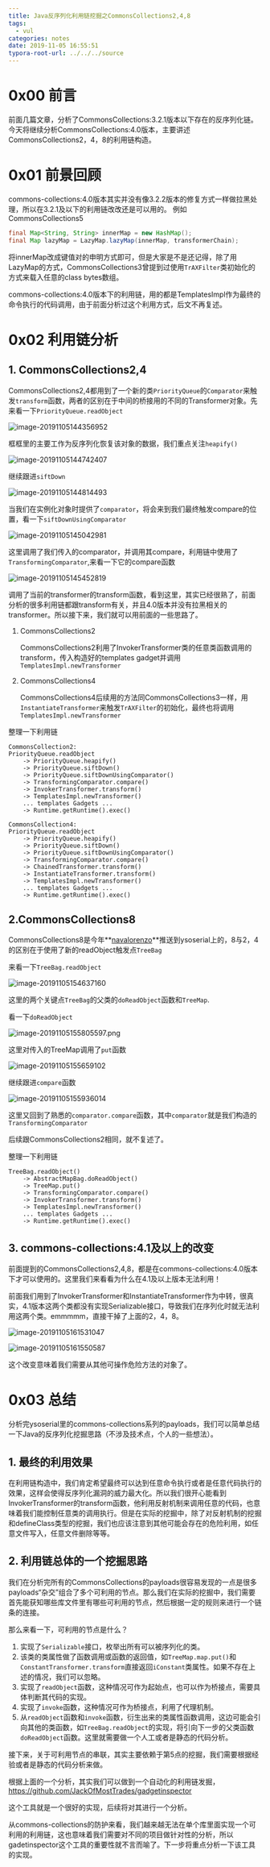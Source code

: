 ```yaml
---
title: Java反序列化利用链挖掘之CommonsCollections2,4,8
tags: 
  - vul
categories: notes
date: 2019-11-05 16:55:51
typora-root-url: ../../../source
---
```


# 0x00 前言

前面几篇文章，分析了CommonsCollections:3.2.1版本以下存在的反序列化链。今天将继续分析CommonsCollections:4.0版本，主要讲述CommonsCollections2，4，8的利用链构造。

<!-- more -->

# 0x01 前景回顾

commons-collections:4.0版本其实并没有像3.2.2版本的修复方式一样做拉黑处理，所以在3.2.1及以下的利用链改改还是可以用的。
例如CommonsCollections5

```java
final Map<String, String> innerMap = new HashMap();
final Map lazyMap = LazyMap.lazyMap(innerMap, transformerChain);
```

将innerMap改成键值对的申明方式即可，但是大家是不是还记得，除了用LazyMap的方式，CommonsCollections3曾提到过使用`TrAXFilter`类初始化的方式来载入任意的class bytes数组。

commons-collections:4.0版本下的利用链，用的都是TemplatesImpl作为最终的命令执行的代码调用，由于前面分析过这个利用方式，后文不再复述。

# 0x02 利用链分析

## 1. CommonsCollections2,4

CommonsCollections2,4都用到了一个新的类`PriorityQueue`的`Comparator`来触发`transform`函数，两者的区别在于中间的桥接用的不同的Transformer对象。先来看一下`PriorityQueue.readObject`

![image-20191105144356952](/images/study-java-deserialized-commonscollections4-20191105/image-20191105144356952.png)

框框里的主要工作为反序列化恢复该对象的数据，我们重点关注`heapify()`

![image-20191105144742407](/images/study-java-deserialized-commonscollections4-20191105/image-20191105144742407.png)

继续跟进`siftDown`

![image-20191105144814493](/images/study-java-deserialized-commonscollections4-20191105/image-20191105144814493.png)

当我们在实例化对象时提供了`comparator`，将会来到我们最终触发compare的位置，看一下`siftDownUsingComparator`

![image-20191105145042981](/images/study-java-deserialized-commonscollections4-20191105/image-20191105145042981.png)

这里调用了我们传入的comparator，并调用其compare，利用链中使用了`TransformingComparator`,来看一下它的compare函数

![image-20191105145452819](/images/study-java-deserialized-commonscollections4-20191105/image-20191105145452819.png)

调用了当前的transformer的transform函数，看到这里，其实已经很熟了，前面分析的很多利用链都跟transform有关，并且4.0版本并没有拉黑相关的transformer。所以接下来，我们就可以用前面的一些思路了。

1. CommonsCollections2

   CommonsCollections2利用了InvokerTransformer类的任意类函数调用的transform，传入构造好的templates gadget并调用	`TemplatesImpl.newTransformer`

2. CommonsCollections4

   CommonsCollections4后续用的方法同CommonsCollections3一样，用`InstantiateTransformer`来触发`TrAXFilter`的初始化，最终也将调用`TemplatesImpl.newTransformer`

整理一下利用链

```
CommonsCollection2:
PriorityQueue.readObject
	-> PriorityQueue.heapify()
	-> PriorityQueue.siftDown()
	-> PriorityQueue.siftDownUsingComparator()
	-> TransformingComparator.compare()
	-> InvokerTransformer.transform()
	-> TemplatesImpl.newTransformer()
	... templates Gadgets ...
	-> Runtime.getRuntime().exec()

CommonsCollection4:
PriorityQueue.readObject
	-> PriorityQueue.heapify()
	-> PriorityQueue.siftDown()
	-> PriorityQueue.siftDownUsingComparator()
	-> TransformingComparator.compare()
	-> ChainedTransformer.transform()
	-> InstantiateTransformer.transform()
	-> TemplatesImpl.newTransformer()
	... templates Gadgets ...
	-> Runtime.getRuntime().exec()
```

## 2.CommonsCollections8

CommonsCollections8是今年**[navalorenzo](https://github.com/navalorenzo)**推送到ysoserial上的，8与2，4的区别在于使用了新的readObject触发点`TreeBag`

来看一下`TreeBag.readObject`

![image-20191105154637160](/images/study-java-deserialized-commonscollections4-20191105/image-20191105154637160.png)

这里的两个关键点`TreeBag`的父类的`doReadObject`函数和`TreeMap`.

看一下`doReadObject`

![image-20191105155805597.png](/images/study-java-deserialized-commonscollections4-20191105/image-20191105155805597.png)

这里对传入的TreeMap调用了`put`函数

![image-20191105155659102](/images/study-java-deserialized-commonscollections4-20191105/image-20191105155659102.png)

继续跟进`compare`函数

![image-20191105155936014](/images/study-java-deserialized-commonscollections4-20191105/image-20191105155936014.png)

这里又回到了熟悉的`comparator.compare`函数，其中`comparator`就是我们构造的`TransformingComparator`

后续跟CommonsCollections2相同，就不复述了。

整理一下利用链

```
TreeBag.readObject()
	-> AbstractMapBag.doReadObject()
	-> TreeMap.put()
	-> TransformingComparator.compare()
	-> InvokerTransformer.transform()
	-> TemplatesImpl.newTransformer()
	... templates Gadgets ...
	-> Runtime.getRuntime().exec()
```

## 3. commons-collections:4.1及以上的改变

前面提到的CommonsCollections2,4,8，都是在commons-collections:4.0版本下才可以使用的。这里我们来看看为什么在4.1及以上版本无法利用！

前面我们用到了InvokerTransformer和InstantiateTransformer作为中转，很真实，4.1版本这两个类都没有实现Serializable接口，导致我们在序列化时就无法利用这两个类。emmmmm，直接干掉了上面的2，4，8。

![image-20191105161531047](/images/study-java-deserialized-commonscollections4-20191105/image-20191105161531047.png)

![image-20191105161550587](/images/study-java-deserialized-commonscollections4-20191105/image-20191105161550587.png)

这个改变意味着我们需要从其他可操作危险方法的对象了。

# 0x03 总结

分析完ysoserial里的commons-collections系列的payloads，我们可以简单总结一下Java的反序列化挖掘思路（不涉及技术点，个人的一些想法）。

## 1. 最终的利用效果

在利用链构造中，我们肯定希望最终可以达到任意命令执行或者是任意代码执行的效果，这样会使得反序列化漏洞的威力最大化。所以我们很开心能看到InvokerTransformer的transform函数，他利用反射机制来调用任意的代码，也意味着我们能控制任意类的调用执行。但是在实际的挖掘中，除了对反射机制的挖掘和defineClass类型的挖掘，我们也应该注意到其他可能会存在的危险利用，如任意文件写入，任意文件删除等等。

## 2. 利用链总体的一个挖掘思路

我们在分析完所有的CommonsCollections的payloads很容易发现的一点是很多payloads“杂交”组合了多个可利用的节点。那么我们在实际的挖掘中，我们需要首先能获知哪些库文件里有哪些可利用的节点，然后根据一定的规则来进行一个链条的连接。

那么来看一下，可利用的节点是什么？

1. 实现了`Serializable`接口，枚举出所有可以被序列化的类。
2. 该类的类属性做了函数调用或函数的返回值，如`TreeMap.map.put()`和`ConstantTransformer.transform`直接返回`iConstant`类属性。如果不存在上述的情况，我们可以忽略。
3. 实现了`readObject`函数，这种情况可作为起始点，也可以作为桥接点，需要具体判断其代码的实现。
4. 实现了`invoke`函数，这种情况可作为桥接点，利用了代理机制。
5. 从`readObject`函数和`invoke`函数，衍生出来的类属性函数调用，这边可能会引向其他的类函数，如`TreeBag.readObject`的实现，将引向下一步的父类函数`doReadObject`函数。这里就需要做一个人工或者是静态的代码分析。

接下来，关于可利用节点的串联，其实主要依赖于第5点的挖掘，我们需要根据经验或者是静态的代码分析来做。

根据上面的一个分析，其实我们可以做到一个自动化的利用链发掘，https://github.com/JackOfMostTrades/gadgetinspector

这个工具就是一个很好的实现，后续将对其进行一个分析。

从commons-collections的防护来看，我们越来越无法在单个库里面实现一个可利用的利用链，这也意味着我们需要对不同的项目做针对性的分析，所以gadetinspector这个工具的重要性就不言而喻了。下一步将重点分析一下该工具的实现。